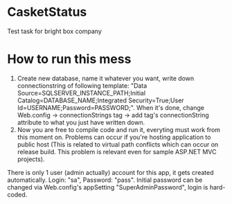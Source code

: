 # CasketStatus
Test task for bright box company

# How to run this mess
1. Create new database, name it whatever you want, write down connectionstring of following template: "Data Source=SQLSERVER_INSTANCE_PATH;Initial Catalog=DATABASE_NAME;Integrated Security=True;User Id=USERNAME;Password=PASSWORD;".
When it's done, change Web.config -> connectionStrings tag -> add tag's connectionString attribute to what you just have written down.
2. Now you are free to compile code and run it, everyting must work from this moment on. Problems can occur if you're hosting application to public host (This is related to virtual path conflicts which can occur on release build. This problem is relevant even for sample ASP.NET MVC projects).

There is only 1 user (admin actually) account for this app, it gets created automatically. Login: "sa", Password: "pass". Initial password can be changed via Web.config's appSetting "SuperAdminPassword", login is hard-coded.
